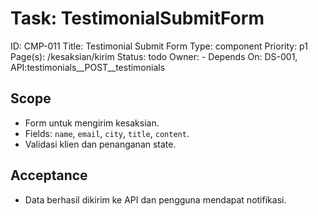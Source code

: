 # Task: TestimonialSubmitForm
ID: CMP-011
Title: Testimonial Submit Form
Type: component
Priority: p1
Page(s): /kesaksian/kirim
Status: todo
Owner: -
Depends On: DS-001, API:testimonials__POST__testimonials

## Scope
- Form untuk mengirim kesaksian.
- Fields: `name`, `email`, `city`, `title`, `content`.
- Validasi klien dan penanganan state.

## Acceptance
- Data berhasil dikirim ke API dan pengguna mendapat notifikasi.
